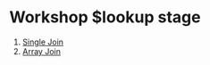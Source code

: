 
# Workshop $lookup stage

1. [Single Join](lookup-single-equality-join.md)
2. [Array Join](lookup-array-join.md)